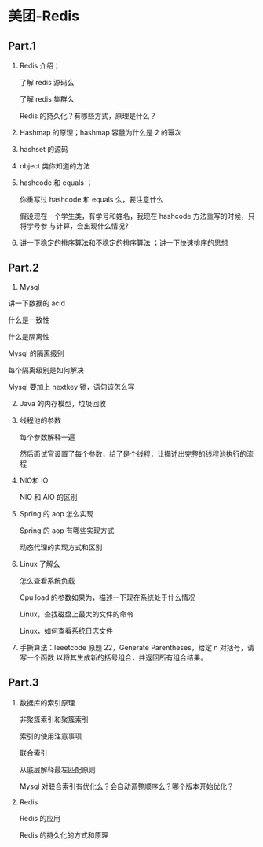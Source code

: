 # 美团-Redis

## Part.1

1.  Redis 介绍；

    了解 redis 源码么

    了解 redis 集群么   

    Redis 的持久化？有哪些方式，原理是什么？

2.  Hashmap 的原理；hashmap 容量为什么是 2 的幂次    

3.  hashset 的源码   

4.  object 类你知道的方法  

5.  hashcode 和 equals ；

    你重写过 hashcode 和 equals 么，要注意什么

    假设现在一个学生类，有学号和姓名，我现在 hashcode 方法重写的时候，只将学号参 与计算，会出现什么情况?

6.  讲一下稳定的排序算法和不稳定的排序算法 ；讲一下快速排序的思想 


## Part.2

1.  Mysql

   讲一下数据的 acid    

   什么是一致性    

   什么是隔离性    

   Mysql 的隔离级别    

   每个隔离级别是如何解决  

   Mysql 要加上 nextkey 锁，语句该怎么写 

2. Java 的内存模型，垃圾回收    

3. 线程池的参数

   每个参数解释一遍 

   然后面试官设置了每个参数，给了是个线程，让描述出完整的线程池执行的流程    

4. NIO和 IO

   NIO 和 AIO 的区别     

5. Spring 的 aop 怎么实现    

   Spring 的 aop 有哪些实现方式 

   动态代理的实现方式和区别    

6. Linux 了解么    

   怎么查看系统负载   

   Cpu load 的参数如果为，描述一下现在系统处于什么情况   

   Linux，查找磁盘上最大的文件的命令    

   Linux，如何查看系统日志文件    

7.  手撕算法：leeetcode 原题 22，Generate Parentheses，给定 n 对括号，请写一个函数 以将其生成新的括号组合，并返回所有组合结果。

## Part.3

1. 数据库的索引原理    

   非聚簇索引和聚簇索引    

   索引的使用注意事项    

   联合索引    

   从底层解释最左匹配原则   

   Mysql 对联合索引有优化么？会自动调整顺序么？哪个版本开始优化？    


2. Redis

   Redis 的应用    

   Redis 的持久化的方式和原理    
